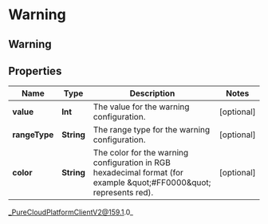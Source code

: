 # Warning

## Warning

## Properties

|Name | Type | Description | Notes|
|------------ | ------------- | ------------- | -------------|
| **value** | **Int** | The value for the warning configuration. | [optional] |
| **rangeType** | **String** | The range type for the warning configuration. | [optional] |
| **color** | **String** | The color for the warning configuration in RGB hexadecimal format (for example \&quot;#FF0000\&quot; represents red). | [optional] |



_PureCloudPlatformClientV2@159.1.0_
